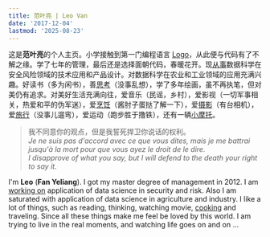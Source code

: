 ```yaml
---
title: 范叶亮 | Leo Van
date: '2017-12-04'
lastmod: '2025-08-23'
---
```


这是**范叶亮**的个人主页。小学接触到第一门编程语言 [Logo](https://zh.wikipedia.org/wiki/Logo_(程序语言))，从此便与代码有了不解之缘。学了七年的管理，最后还是选择面朝代码，春暖花开。现[从事](/cn/cv/)数据科学在安全风险领域的技术应用和产品设计。对数据科学在农业和工业领域的应用充满兴趣。好读书（多为闲书），善[思考](/categories/思考/)（没事乱想），学了多年绘画，虽不再执笔，但对美仍有追求。对美好生活充满向往，爱音乐（民谣，乡村），爱影视（一切军事相关，热爱和平的伪军迷），爱[烹饪](/cooking/)（酱肘子蛋挞了解一下），爱[摄影](/photography/)（有台相机），爱[旅行](/categories/旅行/)（没事儿遛弯），爱运动（跑步胜于撸铁），还有一辆[小摩托](/motorcycle/)。

> 我不同意你的观点，但是我誓死捍卫你说话的权利。  
> _Je ne suis pas d'accord avec ce que vous dites, mais je me battrai jusqu'à la mort pour que vous ayez le droit de le dire._  
> _I disapprove of what you say, but I will defend to the death your right to say it._

I'm **Leo** (**Fan Yeliang**). I got my master degree of management in 2012. I am [working on](/en/cv/) application of data science in security and risk. Also I am saturated with application of data science in agriculture and industry. I like a lot of things, such as reading, thinking, watching movie, [cooking](/cooking/) and traveling. Since all these things make me feel be loved by this world. I am trying to live in the real moments, and watching life goes on and on ...
